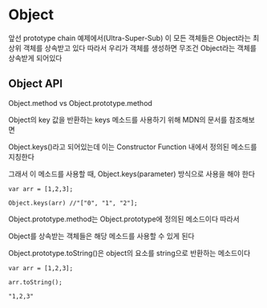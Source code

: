 # Object

앞선 prototype chain 예제에서(Ultra-Super-Sub) 이 모든 객체들은 Object라는 최상위 객체를 상속받고 있다 따라서 우리가 객체를 생성하면 무조건 Object라는 객체를 상속받게 되어있다

## Object API

Object.method vs Object.prototype.method

Object의 key 값을 반환하는 keys 메소드를 사용하기 위해 MDN의 문서를 참조해보면

Object.keys()라고 되어있는데 이는 Constructor Function 내에서 정의된 메소드를 지칭한다

그래서 이 메소드를 사용할 때, Object.keys(parameter) 방식으로 사용을 해야 한다

```
var arr = [1,2,3];

Object.keys(arr) //"["0", "1", "2"];
```

Object.prototype.method는 Object.prototype에 정의된 메소드이다 따라서

Object를 상속받는 객체들은 해당 메소드를 사용할 수 있게 된다

Object.prototype.toString()은 object의 요소를 string으로 반환하는 메소드이다

```
var arr = [1,2,3];

arr.toString();

"1,2,3"
```
